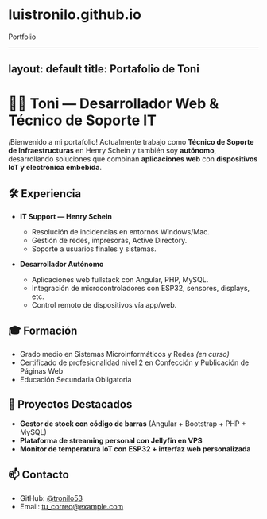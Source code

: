# luistronilo.github.io
Portfolio

---
layout: default
title: Portafolio de Toni
---

# 👨‍💻 Toni — Desarrollador Web & Técnico de Soporte IT

¡Bienvenido a mi portafolio! Actualmente trabajo como **Técnico de Soporte de Infraestructuras** en Henry Schein y también soy **autónomo**, desarrollando soluciones que combinan **aplicaciones web** con **dispositivos IoT y electrónica embebida**.

## 🛠 Experiencia

- **IT Support — Henry Schein**
  - Resolución de incidencias en entornos Windows/Mac.
  - Gestión de redes, impresoras, Active Directory.
  - Soporte a usuarios finales y sistemas.

- **Desarrollador Autónomo**
  - Aplicaciones web fullstack con Angular, PHP, MySQL.
  - Integración de microcontroladores con ESP32, sensores, displays, etc.
  - Control remoto de dispositivos vía app/web.

## 🎓 Formación

- Grado medio en Sistemas Microinformáticos y Redes *(en curso)*
- Certificado de profesionalidad nivel 2 en Confección y Publicación de Páginas Web
- Educación Secundaria Obligatoria

## 📂 Proyectos Destacados

- **Gestor de stock con código de barras** (Angular + Bootstrap + PHP + MySQL)
- **Plataforma de streaming personal con Jellyfin en VPS**
- **Monitor de temperatura IoT con ESP32 + interfaz web personalizada**

## 📫 Contacto

- GitHub: [@tronilo53](https://github.com/tronilo53)
- Email: tu_correo@example.com
